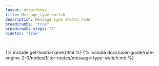 ```yaml
---
layout: docwithnav
title: Message type switch
description: Message type switch node
breadcrumbs: "true"
breadcrumbs-steps: "2"
hidetoc: "true"

---
```


{% include get-hosts-name.html %}
{% include docs/user-guide/rule-engine-2-0/nodes/filter-nodes/message-type-switch.md %}

